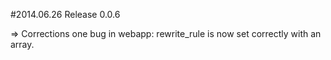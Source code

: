#2014.06.26 Release 0.0.6

=> Corrections one bug in webapp: rewrite_rule is now set correctly with an array.
